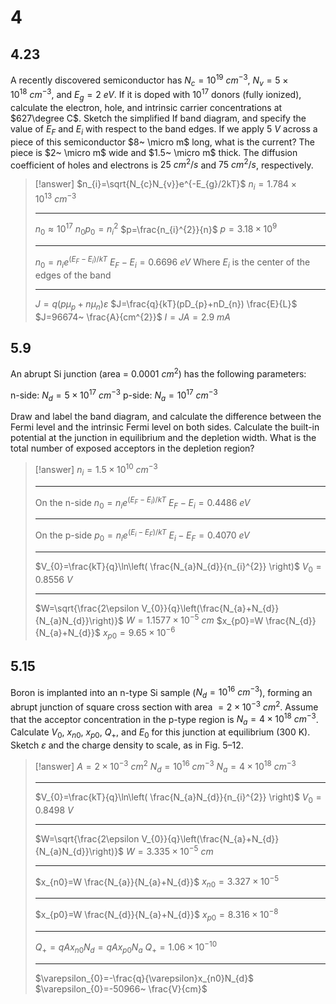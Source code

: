 # 4

## 4.23

A recently discovered semiconductor has $N_{c} = 10^{19}~ cm^{-3}$, $N_{v} = 5 \times10^{18}~ cm^{-3}$, and $E_{g} = 2~ eV$. If it is doped with $10^{17}$ donors (fully ionized), calculate the electron, hole, and intrinsic carrier concentrations at $627\degree C$. Sketch the simplified If band diagram, and specify the value of $E_{F}$ and $E_{i}$ with respect to the band edges. If we apply $5~ V$  across a piece of this semiconductor $8~ \micro m$ long, what is the current? The piece is $2~ \micro m$ wide and $1.5~ \micro m$ thick. The diffusion coefficient of holes and electrons is $25~ cm^{2}/s$ and $75~ cm^{2}/s$, respectively.

> [!answer]
> $n_{i}=\sqrt{N_{c}N_{v}}e^{-E_{g}/2kT}$
> $n_{i}=1.784\times 10^{13}~ cm^{-3}$
> 
> ---
> 
> $n_{0}\approx 10^{17}$
> $n_{0}p_{0}=n_{i}^{2}$
> $p=\frac{n_{i}^{2}}{n}$
> $p=3.18\times 10^{9}$
> 
> ---
> 
> $n_{0}=n_{i}e^{(E_{F}-E_{i})/kT}$
> $E_{F}-E_{i}=0.6696~ eV$
> Where $E_{i}$ is the center of the edges of the band
> 
> ---
> 
> $J=q(p\mu_{p}+n\mu_{n})\varepsilon$
> $J=\frac{q}{kT}(pD_{p}+nD_{n}) \frac{E}{L}$
> $J=96674~ \frac{A}{cm^{2}}$
> $I=JA=2.9~ mA$


## 5.9

An abrupt Si junction (area = $0.0001~ cm^{2}$) has the following parameters:

n-side: $N_{d}=5\times 10^{17}~ cm^{-3}$
p-side: $N_{a}=10^{17}~ cm^{-3}$

Draw and label the band diagram, and calculate the difference between the Fermi level and the intrinsic Fermi level on both sides. Calculate the built-in potential at the junction in equilibrium and the depletion width. What is the total number of exposed acceptors in the depletion region?

> [!answer]
> $n_{i}=1.5\times 10^{10}~ cm^{-3}$
> 
> ---
> 
> On the n-side
> $n_{0}=n_{i}e^{(E_{F}-E_{i})/kT}$
> $E_{F}-E_{i}=0.4486~ eV$
> 
> ---
> 
> On the p-side
> $p_{0}=n_{i}e^{(E_{i}-E_{F})/kT}$
> $E_{i}-E_{F}=0.4070~ eV$
> 
> ---
> 
> $V_{0}=\frac{kT}{q}\ln\left( \frac{N_{a}N_{d}}{n_{i}^{2}} \right)$
> $V_{0}=0.8556~ V$
> 
> ---
> 
> $W=\sqrt{\frac{2\epsilon V_{0}}{q}\left(\frac{N_{a}+N_{d}}{N_{a}N_{d}}\right)}$
> $W=1.1577\times 10^{-5}~ cm$
> $x_{p0}=W \frac{N_{d}}{N_{a}+N_{d}}$
> $x_{p0}=9.65\times 10^{-6}$

## 5.15

Boron is implanted into an n-type Si sample ($N_{d} = 10^{16}~ cm^{-3}$), forming an abrupt junction of square cross section with area $= 2 \times 10^{-3}~ cm^{2}$. Assume that the acceptor concentration in the p-type region is $N_{a} = 4 \times 10^{18}~ cm^{-3}$. Calculate $V_{0}$, $x_{n0}$, $x_{p0}$, $Q_{+}$, and $E_{0}$ for this junction at equilibrium (300 K). Sketch $\varepsilon$ and the charge density to scale, as in Fig. 5–12.

> [!answer]
> $A=2\times 10^{-3}~ cm^{2}$
> $N_{d} = 10^{16}~ cm^{-3}$
> $N_{a} = 4 \times 10^{18}~ cm^{-3}$
> 
> ---
> 
> $V_{0}=\frac{kT}{q}\ln\left( \frac{N_{a}N_{d}}{n_{i}^{2}} \right)$
> $V_{0}=0.8498~ V$
> 
> ---
> 
> $W=\sqrt{\frac{2\epsilon V_{0}}{q}\left(\frac{N_{a}+N_{d}}{N_{a}N_{d}}\right)}$
> $W=3.335\times 10^{-5}~ cm$
> 
> ---
> 
> $x_{n0}=W \frac{N_{a}}{N_{a}+N_{d}}$
> $x_{n0}=3.327\times 10^{-5}$
> 
> ---
> 
> $x_{p0}=W \frac{N_{d}}{N_{a}+N_{d}}$
> $x_{p0}=8.316\times 10^{-8}$
> 
> ---
> 
> $Q_{+}=qAx_{n0}N_{d}=qAx_{p0}N_{a}$
> $Q_{+}=1.06\times 10^{-10}$
> 
> ---
> 
> $\varepsilon_{0}=-\frac{q}{\varepsilon}x_{n0}N_{d}$
> $\varepsilon_{0}=-50966~ \frac{V}{cm}$
